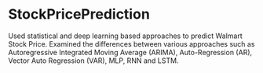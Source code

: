 # StockPricePrediction
Used statistical and deep learning based approaches to predict Walmart Stock Price. Examined the differences between various approaches such as Autoregressive Integrated Moving Average (ARIMA), Auto-Regression (AR), Vector Auto Regression (VAR), MLP, RNN and LSTM.

